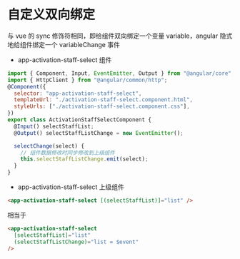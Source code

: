 <author-info date="1631152124146"></author-info>

# 自定义双向绑定

与 vue 的 sync 修饰符相同，即给组件双向绑定一个变量 variable，angular 隐式地给组件绑定一个 variableChange 事件

- app-activation-staff-select 组件

```js
import { Component, Input, EventEmitter, Output } from "@angular/core";
import { HttpClient } from "@angular/common/http";
@Component({
  selector: "app-activation-staff-select",
  templateUrl: "./activation-staff-select.component.html",
  styleUrls: ["./activation-staff-select.component.css"],
})
export class ActivationStaffSelectComponent {
  @Input() selectStaffList;
  @Output() selectStaffListChange = new EventEmitter();

  selectChange(select) {
    // 组件数据修改时同步修改到上级组件
    this.selectStaffListChange.emit(select);
  }
}
```

- app-activation-staff-select 上级组件

```html
<app-activation-staff-select [(selectStaffList)]="list" />
```

相当于

```html
<app-activation-staff-select
  [selectStaffList]="list"
  (selectStaffListChange)="list = $event"
/>
```
